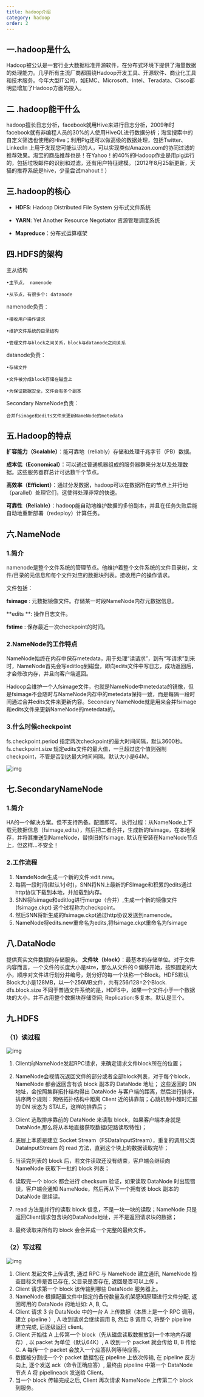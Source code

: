 ```yaml
---
title: hadoop介绍
category: hadoop
order: 2
---
```




## 一.hadoop是什么

Hadoop被公认是一套行业大数据标准开源软件，在分布式环境下提供了海量数据的处理能力。几乎所有主流厂商都围绕Hadoop开发工具、开源软件、商业化工具和技术服务。今年大型IT公司，如EMC、Microsoft、Intel、Teradata、Cisco都明显增加了Hadoop方面的投入。

 

## 二 .hadoop能干什么

hadoop擅长日志分析，facebook就用Hive来进行日志分析，2009年时facebook就有非编程人员的30%的人使用HiveQL进行数据分析；淘宝搜索中的自定义筛选也使用的Hive；利用Pig还可以做高级的数据处理，包括Twitter、LinkedIn 上用于发现您可能认识的人，可以实现类似Amazon.com的协同过滤的推荐效果。淘宝的商品推荐也是！在Yahoo！的40%的Hadoop作业是用pig运行的，包括垃圾邮件的识别和过滤，还有用户特征建模。（2012年8月25新更新，天猫的推荐系统是hive，少量尝试mahout！）

 

## 三.hadoop的核心

- **HDFS**: Hadoop Distributed File System  分布式文件系统
- **YARN**: Yet Another Resource Negotiator   资源管理调度系统

- **Mapreduce**：分布式运算框架

 

## 四.HDFS的架构

主从结构

    •主节点， namenode
    
    •从节点，有很多个: datanode

namenode负责：

    •接收用户操作请求
    
    •维护文件系统的目录结构
    
    •管理文件与block之间关系，block与datanode之间关系

datanode负责：

    •存储文件
    
    •文件被分成block存储在磁盘上
    
    •为保证数据安全，文件会有多个副本

 





Secondary NameNode负责：

    合并fsimage和edits文件来更新NameNode的metedata

 




## 五.Hadoop的特点

**扩容能力（Scalable）**：能可靠地（reliably）存储和处理千兆字节（PB）数据。

**成本低（Economical）**：可以通过普通机器组成的服务器群来分发以及处理数据。这些服务器群总计可达数千个节点。

**高效率（Efficient）**：通过分发数据，hadoop可以在数据所在的节点上并行地（parallel）处理它们，这使得处理非常的快速。

**可靠性（Reliable）**：hadoop能自动地维护数据的多份副本，并且在任务失败后能自动地重新部署（redeploy）计算任务。

 

## 六.NameNode

### 1.简介

namenode是整个文件系统的管理节点。他维护着整个文件系统的文件目录树，文件/目录的元信息和每个文件对应的数据块列表。接收用户的操作请求。

文件包括：

**fsimage** : 元数据镜像文件。存储某一时段NameNode内存元数据信息。

**edits **: 操作日志文件。

**fstime** : 保存最近一次checkpoint的时间。

 

### 2.NameNode的工作特点

NameNode始终在内存中保存metedata，用于处理“读请求”，到有“写请求”到来时，NameNode首先会写editlog到磁盘，即向edits文件中写日志，成功返回后，才会修改内存，并且向客户端返回。

Hadoop会维护一个人fsimage文件，也就是NameNode中metedata的镜像，但是fsimage不会随时与NameNode内存中的metedata保持一致，而是每隔一段时间通过合并edits文件来更新内容。Secondary NameNode就是用来合并fsimage和edits文件来更新NameNode的metedata的。

 

### 3.什么时候checkpoint

fs.checkpoint.period 指定两次checkpoint的最大时间间隔，默认3600秒。 
fs.checkpoint.size    规定edits文件的最大值，一旦超过这个值则强制checkpoint，不管是否到达最大时间间隔。默认大小是64M。

 ![img](../../images/hadoop/hadoop01.png)



 

## 七.SecondaryNameNode

### 1.简介

HA的一个解决方案。但不支持热备。配置即可。
执行过程：从NameNode上下载元数据信息（fsimage,edits），然后把二者合并，生成新的fsimage，在本地保存，并将其推送到NameNode，替换旧的fsimage.
默认在安装在NameNode节点上，但这样...不安全！

### 2.工作流程

1. NamdeNode生成一个新的文件:edit.new。
2. 每隔一段时间(默认1小时)，SNN将NN上最新的FSImage和积累的edits通过http协议下载到本地，并加载到内存。
3.  SNN将fsimage和editlog进行merge（合并）,生成一个新的镜像文件(fsimage.ckpt) 这个过程称为checkpoint。
4.  然后SNN将新生成的fsimage.ckpt通过http协议发送到namenode。
5. NameNode将edits.new重命名为edits,将fsimage.ckpt重命名为fsimage

 

## 八.DataNode

提供真实文件数据的存储服务。
**文件块（block）**：最基本的存储单位。对于文件内容而言，一个文件的长度大小是size，那么从文件的０偏移开始，按照固定的大小，顺序对文件进行划分并编号，划分好的每一个块称一个Block。HDFS默认Block大小是128MB，以一个256MB文件，共有256/128=2个Block.
dfs.block.size
不同于普通文件系统的是，HDFS中，如果一个文件小于一个数据块的大小，并不占用整个数据块存储空间;
Replication:多复本。默认是三个。

 

## 九.HDFS

### （1）读过程

![img](../../images/hadoop/hadoop02.png)

 

1. Client向NameNode发起RPC请求，来确定请求文件block所在的位置；

2. NameNode会视情况返回文件的部分或者全部block列表，对于每个block，NameNode 都会返回含有该 block 副本的 DataNode 地址； 这些返回的 DN 地址，会按照集群拓扑结构得出 DataNode 与客户端的距离，然后进行排序，排序两个规则：网络拓扑结构中距离 Client 近的排靠前；心跳机制中超时汇报的 DN 状态为 STALE，这样的排靠后；
3. Client 选取排序靠前的 DataNode 来读取 block，如果客户端本身就是DataNode,那么将从本地直接获取数据(短路读取特性)；
4. 底层上本质是建立 Socket Stream（FSDataInputStream），重复的调用父类 DataInputStream 的 read 方法，直到这个块上的数据读取完毕；
5. 当读完列表的 block 后，若文件读取还没有结束，客户端会继续向NameNode 获取下一批的 block 列表；
6. 读取完一个 block 都会进行 checksum 验证，如果读取 DataNode 时出现错误，客户端会通知 NameNode，然后再从下一个拥有该 block 副本的DataNode 继续读。
7. read 方法是并行的读取 block 信息，不是一块一块的读取；NameNode 只是返回Client请求包含块的DataNode地址，并不是返回请求块的数据；
8. 最终读取来所有的 block 会合并成一个完整的最终文件。



### （2）写过程

![img](../../images/hadoop/hadoop03.png)

1. Client 发起文件上传请求, 通过 RPC 与 NameNode 建立通讯, NameNode 检查目标文件是否已存在, 父目录是否存在, 返回是否可以上传 。
2. Client 请求第一个 block 该传输到哪些 DataNode 服务器上。
3. NameNode 根据配置文件中指定的备份数量及机架感知原理进行文件分配, 返回可用的 DataNode 的地址如: A, B, C。
4. Client 请求 3 台 DataNode 中的一台 A 上传数据（本质上是一个 RPC 调用，建立 pipeline ）, A 收到请求会继续调用 B, 然后 B 调用 C, 将整个 pipeline 建立完成, 后逐级返回 client。
5. Client 开始往 A 上传第一个 block（先从磁盘读取数据放到一个本地内存缓存）, 以 packet 为单位（默认64K）, A 收到一个 packet 就会传给 B, B 传给 C. A 每传一个 packet 会放入一个应答队列等待应答。
6. 数据被分割成一个个 packet 数据包在 pipeline 上依次传输, 在 pipeline 反方向上, 逐个发送 ack（命令正确应答）, 最终由 pipeline 中第一个 DataNode 节点 A 将 pipelineack 发送给 Client。
7. 当一个 block 传输完成之后, Client 再次请求 NameNode 上传第二个 block 到服务。



